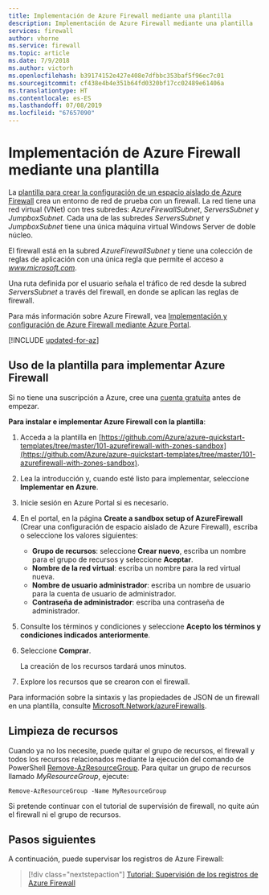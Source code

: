 ```yaml
---
title: Implementación de Azure Firewall mediante una plantilla
description: Implementación de Azure Firewall mediante una plantilla
services: firewall
author: vhorne
ms.service: firewall
ms.topic: article
ms.date: 7/9/2018
ms.author: victorh
ms.openlocfilehash: b39174152e427e408e7dfbbc353baf5f96ec7c01
ms.sourcegitcommit: cf438e4b4e351b64fd0320bf17cc02489e61406a
ms.translationtype: HT
ms.contentlocale: es-ES
ms.lasthandoff: 07/08/2019
ms.locfileid: "67657090"
---
```

# <a name="deploy-azure-firewall-using-a-template"></a>Implementación de Azure Firewall mediante una plantilla

La [plantilla para crear la configuración de un espacio aislado de Azure Firewall](https://github.com/Azure/azure-quickstart-templates/tree/master/101-azurefirewall-with-zones-sandbox) crea un entorno de red de prueba con un firewall. La red tiene una red virtual (VNet) con tres subredes: *AzureFirewallSubnet*, *ServersSubnet* y *JumpboxSubnet*. Cada una de las subredes *ServersSubnet* y *JumpboxSubnet* tiene una única máquina virtual Windows Server de doble núcleo.

El firewall está en la subred *AzureFirewallSubnet* y tiene una colección de reglas de aplicación con una única regla que permite el acceso a *www.microsoft.com*.

Una ruta definida por el usuario señala el tráfico de red desde la subred *ServersSubnet* a través del firewall, en donde se aplican las reglas de firewall.

Para más información sobre Azure Firewall, vea [Implementación y configuración de Azure Firewall mediante Azure Portal](tutorial-firewall-deploy-portal.md).


[!INCLUDE [updated-for-az](../../includes/updated-for-az.md)]

## <a name="use-the-template-to-deploy-azure-firewall"></a>Uso de la plantilla para implementar Azure Firewall

Si no tiene una suscripción a Azure, cree una [cuenta gratuita](https://azure.microsoft.com/free/?WT.mc_id=A261C142F) antes de empezar.

**Para instalar e implementar Azure Firewall con la plantilla**:

1. Acceda a la plantilla en [https://github.com/Azure/azure-quickstart-templates/tree/master/101-azurefirewall-with-zones-sandbox](https://github.com/Azure/azure-quickstart-templates/tree/master/101-azurefirewall-with-zones-sandbox).
   
1. Lea la introducción y, cuando esté listo para implementar, seleccione **Implementar en Azure**.
   
1. Inicie sesión en Azure Portal si es necesario. 

1. En el portal, en la página **Create a sandbox setup of AzureFirewall** (Crear una configuración de espacio aislado de Azure Firewall), escriba o seleccione los valores siguientes:
   
   - **Grupo de recursos**: seleccione **Crear nuevo**, escriba un nombre para el grupo de recursos y seleccione **Aceptar**. 
   - **Nombre de la red virtual**: escriba un nombre para la red virtual nueva. 
   - **Nombre de usuario administrador**: escriba un nombre de usuario para la cuenta de usuario de administrador.
   - **Contraseña de administrador**: escriba una contraseña de administrador. 
   
1. Consulte los términos y condiciones y seleccione **Acepto los términos y condiciones indicados anteriormente**.
   
1. Seleccione **Comprar**.
   
   La creación de los recursos tardará unos minutos. 
   
1. Explore los recursos que se crearon con el firewall. 

Para información sobre la sintaxis y las propiedades de JSON de un firewall en una plantilla, consulte [Microsoft.Network/azureFirewalls](/azure/templates/microsoft.network/azurefirewalls).

## <a name="clean-up-resources"></a>Limpieza de recursos

Cuando ya no los necesite, puede quitar el grupo de recursos, el firewall y todos los recursos relacionados mediante la ejecución del comando de PowerShell [Remove-AzResourceGroup](/powershell/module/az.resources/remove-azresourcegroup). Para quitar un grupo de recursos llamado *MyResourceGroup*, ejecute: 

```azurepowershell-interactive
Remove-AzResourceGroup -Name MyResourceGroup
```
Si pretende continuar con el tutorial de supervisión de firewall, no quite aún el firewall ni el grupo de recursos. 

## <a name="next-steps"></a>Pasos siguientes

A continuación, puede supervisar los registros de Azure Firewall:

> [!div class="nextstepaction"]
> [Tutorial: Supervisión de los registros de Azure Firewall](./tutorial-diagnostics.md)
